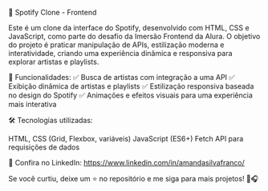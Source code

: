🎵 Spotify Clone - Frontend

Este é um clone da interface do Spotify, desenvolvido com HTML, CSS e JavaScript, como parte do desafio da Imersão Frontend da Alura. O objetivo do projeto é praticar manipulação de APIs, estilização moderna e interatividade, criando uma experiência dinâmica e responsiva para explorar artistas e playlists.

🚀 Funcionalidades:
✅ Busca de artistas com integração a uma API
✅ Exibição dinâmica de artistas e playlists
✅ Estilização responsiva baseada no design do Spotify
✅ Animações e efeitos visuais para uma experiência mais interativa

🛠 Tecnologias utilizadas:

HTML, CSS (Grid, Flexbox, variáveis)
JavaScript (ES6+)
Fetch API para requisições de dados

💼 Confira no LinkedIn: https://www.linkedin.com/in/amandasilvafranco/

Se você curtiu, deixe um ⭐ no repositório e me siga para mais projetos! 🚀🎧
